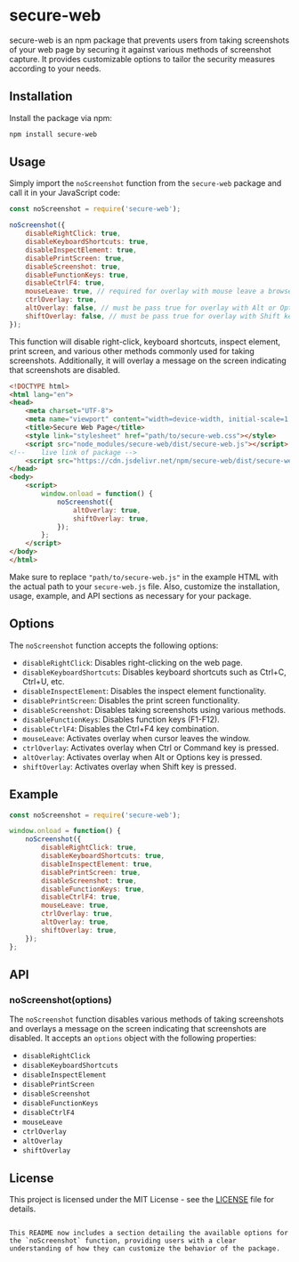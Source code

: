 
# secure-web

secure-web is an npm package that prevents users from taking screenshots of your web page by securing it against various methods of screenshot capture. It provides customizable options to tailor the security measures according to your needs.


## Installation

Install the package via npm:

```bash
npm install secure-web
```

## Usage

Simply import the `noScreenshot` function from the `secure-web` package and call it in your JavaScript code:

```javascript
const noScreenshot = require('secure-web');

noScreenshot({
    disableRightClick: true,
    disableKeyboardShortcuts: true,
    disableInspectElement: true,
    disablePrintScreen: true,
    disableScreenshot: true,
    disableFunctionKeys: true,
    disableCtrlF4: true,
    mouseLeave: true, // required for overlay with mouse leave a browser window
    ctrlOverlay: true, 
    altOverlay: false, // must be pass true for overlay with Alt or Options key press
    shiftOverlay: false, // must be pass true for overlay with Shift key press
});
```

This function will disable right-click, keyboard shortcuts, inspect element, print screen, and various other methods commonly used for taking screenshots. Additionally, it will overlay a message on the screen indicating that screenshots are disabled.

```html
<!DOCTYPE html>
<html lang="en">
<head>
    <meta charset="UTF-8">
    <meta name="viewport" content="width=device-width, initial-scale=1.0">
    <title>Secure Web Page</title>
    <style link="stylesheet" href="path/to/secure-web.css"></style>
    <script src="node_modules/secure-web/dist/secure-web.js"></script>
<!--    live link of package -->
    <script src="https://cdn.jsdelivr.net/npm/secure-web/dist/secure-web.js"></script>
</head>
<body>
    <script>
        window.onload = function() {
            noScreenshot({
                altOverlay: true,
                shiftOverlay: true,
            });
        };
    </script>
</body>
</html>
```

Make sure to replace `"path/to/secure-web.js"` in the example HTML with the actual path to your `secure-web.js` file. Also, customize the installation, usage, example, and API sections as necessary for your package.

## Options

The `noScreenshot` function accepts the following options:

- `disableRightClick`: Disables right-clicking on the web page.
- `disableKeyboardShortcuts`: Disables keyboard shortcuts such as Ctrl+C, Ctrl+U, etc.
- `disableInspectElement`: Disables the inspect element functionality.
- `disablePrintScreen`: Disables the print screen functionality.
- `disableScreenshot`: Disables taking screenshots using various methods.
- `disableFunctionKeys`: Disables function keys (F1-F12).
- `disableCtrlF4`: Disables the Ctrl+F4 key combination.
- `mouseLeave`: Activates overlay when cursor leaves the window.
- `ctrlOverlay`: Activates overlay when Ctrl or Command key is pressed.
- `altOverlay`: Activates overlay when Alt or Options key is pressed.
- `shiftOverlay`: Activates overlay when Shift key is pressed.

## Example

```javascript
const noScreenshot = require('secure-web');

window.onload = function() {
    noScreenshot({
        disableRightClick: true,
        disableKeyboardShortcuts: true,
        disableInspectElement: true,
        disablePrintScreen: true,
        disableScreenshot: true,
        disableFunctionKeys: true,
        disableCtrlF4: true,
        mouseLeave: true,
        ctrlOverlay: true,
        altOverlay: true,
        shiftOverlay: true,
    });
};
```

## API

### noScreenshot(options)

The `noScreenshot` function disables various methods of taking screenshots and overlays a message on the screen indicating that screenshots are disabled. It accepts an `options` object with the following properties:

- `disableRightClick`
- `disableKeyboardShortcuts`
- `disableInspectElement`
- `disablePrintScreen`
- `disableScreenshot`
- `disableFunctionKeys`
- `disableCtrlF4`
- `mouseLeave`
- `ctrlOverlay`
- `altOverlay`
- `shiftOverlay`

## License

This project is licensed under the MIT License - see the [LICENSE](LICENSE) file for details.
```

This README now includes a section detailing the available options for the `noScreenshot` function, providing users with a clear understanding of how they can customize the behavior of the package.